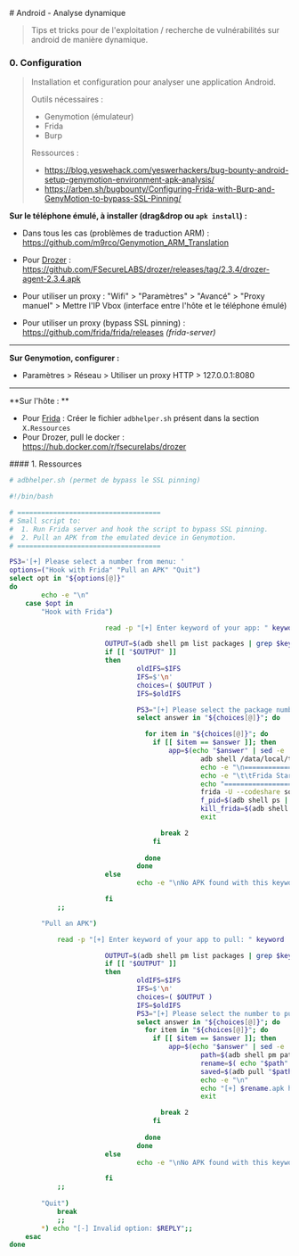 # Android - Analyse dynamique

> Tips et tricks pour de l'exploitation / recherche de vulnérabilités sur android de manière dynamique.



### 0. Configuration

> Installation et configuration pour analyser une application Android.
>
> Outils nécessaires :
>
> - Genymotion (émulateur)
> - Frida
> - Burp
>
> Ressources : 
>
> - https://blog.yeswehack.com/yeswerhackers/bug-bounty-android-setup-genymotion-environment-apk-analysis/
> - https://arben.sh/bugbounty/Configuring-Frida-with-Burp-and-GenyMotion-to-bypass-SSL-Pinning/



**Sur le téléphone émulé, à installer (drag&drop ou `apk install`) :**

- Dans tous les cas (problèmes de traduction ARM) : https://github.com/m9rco/Genymotion_ARM_Translation

- Pour [Drozer](outils/drozer.md) : https://github.com/FSecureLABS/drozer/releases/tag/2.3.4/drozer-agent-2.3.4.apk
- Pour utiliser un proxy : "Wifi" > "Paramètres" > "Avancé" > "Proxy manuel" > Mettre l'IP Vbox (interface entre l'hôte et le téléphone émulé)

- Pour utiliser un proxy (bypass SSL pinning) : https://github.com/frida/frida/releases *(frida-server)*

----------

**Sur Genymotion, configurer :**

- Paramètres > Réseau > Utiliser un proxy HTTP > 127.0.0.1:8080

---------

**Sur l'hôte : **

- Pour [Frida](outils/frida.md) : Créer le fichier `adbhelper.sh` présent dans la section `X.Ressources`
- Pour Drozer, pull le docker : https://hub.docker.com/r/fsecurelabs/drozer



#### 1. Ressources

```bash
# adbhelper.sh (permet de bypass le SSL pinning)

#!/bin/bash

# ====================================
# Small script to:
#  1. Run Frida server and hook the script to bypass SSL pinning.
#  2. Pull an APK from the emulated device in Genymotion.
# ====================================

PS3='[+] Please select a number from menu: '
options=("Hook with Frida" "Pull an APK" "Quit")
select opt in "${options[@]}"
do
        echo -e "\n"
    case $opt in
        "Hook with Frida")

                        read -p "[+] Enter keyword of your app: " keyword

                        OUTPUT=$(adb shell pm list packages | grep $keyword)
                        if [[ "$OUTPUT" ]]
                        then
                                oldIFS=$IFS
                                IFS=$'\n'
                                choices=( $OUTPUT )
                                IFS=$oldIFS

                                PS3="[+] Please select the package number: "
                                select answer in "${choices[@]}"; do

                                  for item in "${choices[@]}"; do
                                    if [[ $item == $answer ]]; then
                                        app=$(echo "$answer" | sed -e 's/\(^package:\)//g')
                                                adb shell /data/local/tmp/frida-server &
                                                echo -e "\n================================================"
                                                echo -e "\t\tFrida Started!"
                                                echo "================================================"
                                                frida -U --codeshare sowdust/universal-android-ssl-pinning-bypass-2 -f "$app" --no-pause
                                                f_pid=$(adb shell ps | grep frida-server | grep poll_schedule_timeout | awk ' { print $2 }')
                                                kill_frida=$(adb shell kill -9 "$f_pid")
                                                exit

                                      break 2
                                    fi
                                    
                                  done
                                done 
                        else
                                echo -e "\nNo APK found with this keyword: $keyword"

                        fi
            ;;

        "Pull an APK")

            read -p "[+] Enter keyword of your app to pull: " keyword

                        OUTPUT=$(adb shell pm list packages | grep $keyword)
                        if [[ "$OUTPUT" ]]
                        then
                                oldIFS=$IFS
                                IFS=$'\n'
                                choices=( $OUTPUT )
                                IFS=$oldIFS
                                PS3="[+] Please select the number to pull: "
                                select answer in "${choices[@]}"; do
                                  for item in "${choices[@]}"; do
                                    if [[ $item == $answer ]]; then
                                        app=$(echo "$answer" | sed -e 's/\(^package:\)//g')
                                                path=$(adb shell pm path "$app" | grep base.apk | sed -e 's/\(^package:\)//g') 
                                                rename=$( echo "$path" | sed -e 's/\(^\/data\/app\/\)//g' -e 's/-.*$//' -e 's/\./_/g')
                                                saved=$(adb pull "$path" "$rename.apk")
                                                echo -e "\n"
                                                echo "[+] $rename.apk has been saved!"
                                                exit

                                      break 2
                                    fi
                                    
                                  done
                                done
                        else
                                echo -e "\nNo APK found with this keyword: $keyword"

                        fi
            ;;
       
        "Quit")
            break
            ;;
        *) echo "[-] Invalid option: $REPLY";;
    esac
done
        
```

